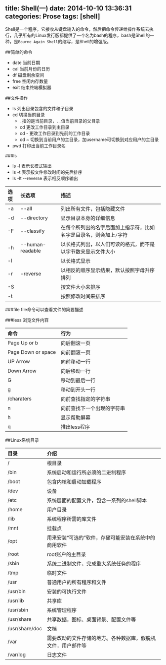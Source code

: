 title: Shell(一)
date: 2014-10-10 13:36:31
categories: Prose
tags: [shell]
---
Shell是一个程序，它接收从键盘输入的命令，然后把命令传递给操作系统去执行，几乎所有的Linux发行版都提供了一个名为bash的程序，bash是Shell的一种，是`Bourne Again Shell`的缩写，是Shell的增强版。
<!--more-->
##简单的命令
- date 当前日期
- cal 当前月份的日历
- df 磁盘剩余空间 
- free 空闲内存数量
- exit 结束终端模拟器

##文件操作
- ls 列出目录包含的文件和子目录
- cd 切换当前目录
	+ `.`指的是当前目录，`..`值当前目录的父目录
	+ cd 更改工作目录到主目录
	+ cd - 更改工作目录到先前的工作目录
	+ cd ~ 切换到当前用户的主目录，加username可切换到对应用户的主目录
- pwd 打印出当前工作目录名

###ls
- ls -l 表示长模式输出
- ls -t 表示按文件修改时间的先后排序
- ls -lt --reverse 表示相反顺序输出

|选项|长选项|描述|
|:---|:-----|:---|
|-a|--all|列出所有文件，包括隐藏文件|
|-d|--directory|显示目录本身的详细信息|
|-F|--classify|在每个所列出的名字后面加上指示符，比如名字是目录名，则会加上`/`字符|
|-h|--human-readable|以长格式列出，以人们可读的格式，而不是以字节数来显示文件大小|
|-l||以长格式显示|
|-r|-reverse|以相反的顺序显示结果，默认按照字母升序排列|
|-S||按文件大小来排序|
|-t||按照修改时间来排序|

###file
file命令可以查看文件的简要描述

###less
浏览文件内容

|命令|行为|
|:---|:---|
|Page Up or b|向后翻滚一页|
|Page Down or space|向前翻滚一页|
|UP Arrow|向前移动一行|
|Down Arrow|向后移动一行|
|G|移动到最后一行|
|g|移动到开头一行|
|/charaters|向前查找指定的字符串|
|n|向前查找下一个出现的字符串|
|h|显示帮助屏幕|
|q|推出less程序|

##Linux系统目录

|目录|介绍|
|:---|:---|
|/|根目录|
|/bin|系统启动和运行所必须的二进制程序|
|/boot|包含内核和启动加载程序|
|/dev|设备|
|/etc|系统层面的配置文件，包含一系列的shell脚本|
|/home|用户目录|
|/lib|系统程序所需的库文件|
|/mnt|挂载点|
|/opt|用来安装“可选的”软件，存储可能安装在系统中的商用软件|
|/root|root账户的主目录|
|/sbin|系统二进制文件，完成重大系统任务的程序|
|/tmp|临时文件|
|/usr|普通用户的所有程序和文件|
|/usr/bin|安装的可执行文件|
|/usr/lib|共享库|
|/usr/sbin|系统管理程序|
|/usr/share|共享数据，图标、桌面背景、配置文件等|
|/usr/share/doc|文档|
|/var|需要改动的文件存储的地方。各种数据库，假脱机文件，用户邮件等|
|/var/log|日志文件|